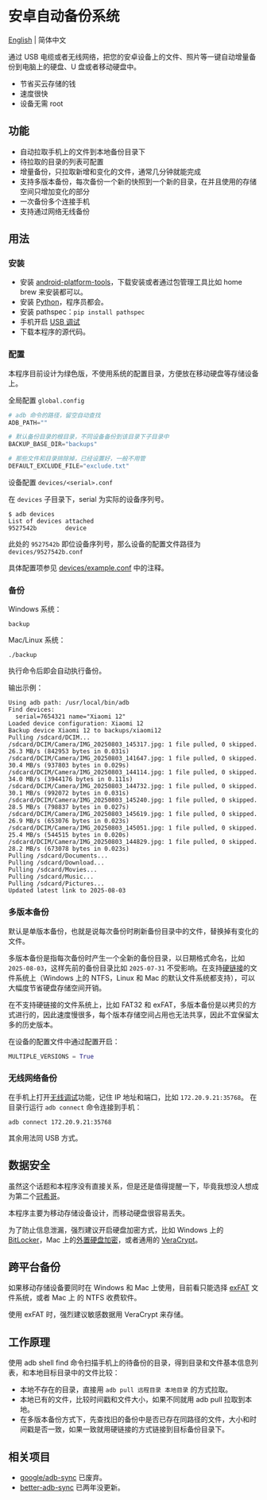 # 安卓自动备份系统

[English](README.md) | 简体中文

通过 USB 电缆或者无线网络，把您的安卓设备上的文件、照片等一键自动增量备份到电脑上的硬盘、U 盘或者移动硬盘中。

- 节省买云存储的钱
- 速度很快
- 设备无需 root

## 功能

- 自动拉取手机上的文件到本地备份目录下
- 待拉取的目录的列表可配置
- 增量备份，只拉取新增和变化的文件，通常几分钟就能完成
- 支持多版本备份，每次备份一个新的快照到一个新的目录，在并且使用的存储空间只增加变化的部分
- 一次备份多个连接手机
- 支持通过网络无线备份

## 用法

### 安装

- 安装 [android-platform-tools](https://developer.android.com/tools/releases/platform-tools?hl=zh-cn)，下载安装或者通过包管理工具比如 home brew 来安装都可以。
- 安装 [Python](https://www.python.org/)，程序员都会。
- 安装 pathspec：`pip install pathspec`
- 手机开启 [USB 调试](https://developer.android.com/studio/debug/dev-options?hl=zh-cn)
- 下载本程序的源代码。

### 配置

本程序目前设计为绿色版，不使用系统的配置目录，方便放在移动硬盘等存储设备上。

全局配置 `global.config`

```python
# adb 命令的路径，留空自动查找
ADB_PATH=""

# 默认备份目录的根目录，不同设备备份到该目录下子目录中
BACKUP_BASE_DIR="backups"

# 那些文件和目录排除掉，已经设置好，一般不用管
DEFAULT_EXCLUDE_FILE="exclude.txt"
```

设备配置 `devices/<serial>.conf`

在 `devices` 子目录下，serial 为实际的设备序列号。

```console
$ adb devices
List of devices attached
9527542b        device
```

此处的 `9527542b` 即位设备序列号，那么设备的配置文件路径为 `devices/9527542b.conf`

具体配置项参见 [devices/example.conf](devices/example.conf) 中的注释。

### 备份

Windows 系统：

```
backup
```

Mac/Linux 系统：

```
./backup
```

执行命令后即会自动执行备份。

输出示例：

```console
Using adb path: /usr/local/bin/adb
Find devices:
  serial=7654321 name="Xiaomi 12"
Loaded device configuration: Xiaomi 12
Backup device Xiaomi 12 to backups/xiaomi12
Pulling /sdcard/DCIM...
/sdcard/DCIM/Camera/IMG_20250803_145317.jpg: 1 file pulled, 0 skipped. 26.3 MB/s (842953 bytes in 0.031s)
/sdcard/DCIM/Camera/IMG_20250803_141647.jpg: 1 file pulled, 0 skipped. 30.4 MB/s (937803 bytes in 0.029s)
/sdcard/DCIM/Camera/IMG_20250803_144114.jpg: 1 file pulled, 0 skipped. 34.0 MB/s (3944176 bytes in 0.111s)
/sdcard/DCIM/Camera/IMG_20250803_144732.jpg: 1 file pulled, 0 skipped. 30.1 MB/s (992072 bytes in 0.031s)
/sdcard/DCIM/Camera/IMG_20250803_145240.jpg: 1 file pulled, 0 skipped. 28.5 MB/s (798837 bytes in 0.027s)
/sdcard/DCIM/Camera/IMG_20250803_145619.jpg: 1 file pulled, 0 skipped. 26.9 MB/s (653076 bytes in 0.023s)
/sdcard/DCIM/Camera/IMG_20250803_145051.jpg: 1 file pulled, 0 skipped. 25.4 MB/s (544515 bytes in 0.020s)
/sdcard/DCIM/Camera/IMG_20250803_144829.jpg: 1 file pulled, 0 skipped. 28.2 MB/s (673078 bytes in 0.023s)
Pulling /sdcard/Documents...
Pulling /sdcard/Download...
Pulling /sdcard/Movies...
Pulling /sdcard/Music...
Pulling /sdcard/Pictures...
Updated latest link to 2025-08-03
```

### 多版本备份

默认是单版本备份，也就是说每次备份时刷新备份目录中的文件，替换掉有变化的文件。

多版本备份是指每次备份时产生一个全新的备份目录，以日期格式命名，比如 `2025-08-03`，这样先前的备份目录比如 `2025-07-31` 不受影响。在支持[硬链接](https://sspai.com/post/66834)的文件系统上（Windows 上的 NTFS，Linux 和 Mac 的默认文件系统都支持），可以大幅度节省硬盘存储空间开销。

在不支持硬链接的文件系统上，比如 FAT32 和 exFAT，多版本备份是以拷贝的方式进行的，因此速度慢很多，每个版本存储空间占用也无法共享，因此不宜保留太多的历史版本。

在设备的配置文件中通过配置开启：

```python
MULTIPLE_VERSIONS = True
```

### 无线网络备份

在手机上打开[无线调试](https://developer.android.com/tools/adb?hl=zh-cn#connect-to-a-device-over-wi-fi)功能，记住 IP 地址和端口，比如 `172.20.9.21:35768`。
在目录行运行 `adb connect` 命令连接到手机：

```console
adb connect 172.20.9.21:35768
```

其余用法同 USB 方式。

## 数据安全

虽然这个话题和本程序没有直接关系，但是还是值得提醒一下，毕竟我想没人想成为第二个[冠希哥](https://zh.wikipedia.org/wiki/%E9%99%B3%E5%86%A0%E5%B8%8C%E8%A3%B8%E7%85%A7%E4%BA%8B%E4%BB%B6)。

本程序主要为移动存储设备设计，而移动硬盘很容易丢失。

为了防止信息泄漏，强烈建议开启硬盘加密方式，比如 Windows 上的 [BitLocker](https://learn.microsoft.com/zh-cn/windows/security/operating-system-security/data-protection/bitlocker/)，Mac 上的[外置硬盘加密](https://support.apple.com/zh-cn/guide/disk-utility/dskutl35612/mac)，或者通用的 [VeraCrypt](https://juejin.cn/post/6844903774901764103)。

## 跨平台备份

如果移动存储设备要同时在 Windows 和 Mac 上使用，目前看只能选择 [exFAT](https://learn.microsoft.com/zh-cn/windows/win32/fileio/exfat-specification) 文件系统，或者 Mac 上 的 NTFS 收费软件。

使用 exFAT 时，强烈建议敏感数据用 VeraCrypt 来存储。

## 工作原理

使用 adb shell find 命令扫描手机上的待备份的目录，得到目录和文件基本信息列表，和本地目标目录中的文件比较：

- 本地不存在的目录，直接用 `adb pull 远程目录 本地目录` 的方式拉取。
- 本地已有的文件，比较时间戳和文件大小，如果不同就用 adb pull 拉取到本地。
- 在多版本备份方式下，先查找旧的备份中是否已存在同路径的文件，大小和时间戳是否一致，如果一致就用硬链接的方式链接到目标备份目录下。

## 相关项目

- [google/adb-sync](https://github.com/google/adb-sync) 已废弃。
- [better-adb-sync](https://github.com/jb2170/better-adb-sync) 已两年没更新。
